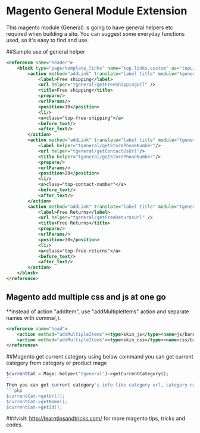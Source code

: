 Magento General Module Extension
================================

This magento module (General) is going to have general helpers etc required when building a site. You can suggest some everyday functions used, so it's easy to find and use.

##Sample use of general helper
```xml
<reference name="header">
	<block type="page/template_links" name="top.links.custom" as="topLinksCustom">
		<action method="addLink" translate="label title" module="tgeneral">
			<label>Free shipping</label>
			<url helper="tgeneral/getFreeShippingUrl" />
			<title>Free shipping</title>
			<prepare/>
			<urlParams/>
			<position>10</position>
			<li/>
			<a>class="top-free-shipping"</a>
			<before_text/>
			<after_text/>
		</action>
		<action method="addLink" translate="label title" module="tgeneral">
			<label helper="tgeneral/getStorePhoneNumber"/>
			<url helper="tgeneral/getContactUsUrl"/>
			<title helper="tgeneral/getStorePhoneNumber"/>
			<prepare/>
			<urlParams/>
			<position>20</position>
			<li/>
			<a>class="top-contact-number"</a>
			<before_text/>
			<after_text/>
		</action>
		<action method="addLink" translate="label title" module="tgeneral">
			<label>Free Returns</label>
			<url helper="tgeneral/getFreeReturnsUrl" />
			<title>Free Returns</title>
			<prepare/>
			<urlParams/>
			<position>30</position>
			<li/>
			<a>class="top-free-returns"</a>
			<before_text/>
			<after_text/>
		</action>
	</block>
</reference>
```

## Magento add multiple css and js at one go
**instead of action "addItem", use "addMultipleItems" action and separate names with comma(,).
```xml
<reference name="head">
	<action method="addMultipleItems"><type>skin_js</type><name>js/banner-1.js,js/banner-2.js</name><params/><if/></action>
	<action method="addMultipleItems"><type>skin_css</type><name>css/banner-1.css,css/banner-2.css</name><params/><if/></action>
</reference>
```

##Magento get current category
using below command you can get current category from category or product mage
```php
$currentCat = Mage::helper('tgeneral')->getCurrentCategory();
``
Then you can get current category's info like category url, category name, category id etc. from the category object returned.
```php
$currentCat->getUrl();
$currentCat->getName();
$currentCat->getId();
```


###visit: http://learntipsandtricks.com/ for more magento tips, tricks and codes.